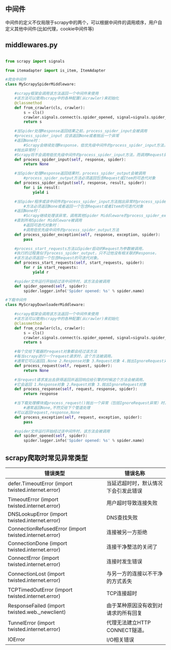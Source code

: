 ## 中间件

中间件的定义不仅局限于scrapy中的两个，可以根据中间件的调用顺序，用户自定义其他中间件(比如代理，cookie中间件等)

## middlewares.py

```python

from scrapy import signals

from itemadapter import is_item, ItemAdapter

#爬虫中间件
class MyScrapySpiderMiddleware:

  	#scrapy框架会调用该方法返回一个中间件来使用
    #该方法可以使用scrapy中的各种配置(从crawler)来初始化
    @classmethod
    def from_crawler(cls, crawler):
        s = cls()
        crawler.signals.connect(s.spider_opened, signal=signals.spider_opened)
        return s

   	#当Spider处理Response返回结果之前，process_spider_input会被调用
    #process_spider_input 应该返回None或者抛出一个异常
    #返回None时：
		#Scrapy会继续处理Response，低优先级中间件的process_spider_input方法，直到spider处理该Response
    #抛出异常时：
    #Scrapy将不会调用低优先级中间件的process_spider_input方法，而调用Request的errback方法。errback的输出将会被重新输入到中间件中，使用process_spider_output方法来处理，当errback抛出异常时则调用process_spider_exception来处理
    def process_spider_input(self, response, spider):
        return None

    #当Spider处理Response返回结果时，process_spider_output会被调用
		#process_spider_output方法必须返回包含Request或Item的可迭代对象
    def process_spider_output(self, response, result, spider):
        for i in result:
            yield i

    #当Spider程序或该中间件的process_spider_input方法抛出异常时process_spider_exception会被调用
		#方法必须返回None或者返回一个包含Request或者Item的可迭代对象
    #返回None时：
		#Scrapy继续处理该异常，调用其他Spider Middleware的process_spider_exception方法，
    #直到所有Spider Middleware被调用
		#返回可迭代对象时：
		#调用低优先级中间件的process_spider_output方法
    def process_spider_exception(self, response, exception, spider):
        pass

    #process_start_requests方法以Spider启动的Request为参数被调用，
    #执行的过程类似于process_spider_output，只不过他没有相关联的Response，
    #该方法必须返回一个包含Request的可迭代对象。
    def process_start_requests(self, start_requests, spider):
        for r in start_requests:
            yield r

    #spider文件运行开始经过该中间件时，该方法会被调用
    def spider_opened(self, spider):
        spider.logger.info('Spider opened: %s' % spider.name)

#下载中间件
class MyScrapyDownloaderMiddleware:

  	#scrapy框架会调用该方法返回一个中间件来使用
    #该方法可以使用scrapy中的各种配置(从crawler)来初始化
    @classmethod
    def from_crawler(cls, crawler):
        s = cls()
        crawler.signals.connect(s.spider_opened, signal=signals.spider_opened)
        return s

    #每个交给下载器的request对象都会经过该方法
    #每当scrapy进行一个request请求时，这个方法被调用。
    #通常它可以返回1.None 2.Response对象 3.Request对象 4.抛出IgnoreRequest对象
    def process_request(self, request, spider):
        return None

    #当request请求发出去获得返回并返回响应给引擎的时候这个方法会被调用。
    #它会返回 1.Response对象 2.Request对象 3.抛出IgnoreRequest对象
    def process_response(self, request, response, spider):
        return response

    #当下载处理模块或process_request()抛出一个异常（包括IgnoreRequest异常）时，该方法被调用
		#通常返回None,不然交给下个管道处理
    #可以返回request,response,None
    def process_exception(self, request, exception, spider):
        pass

    #spider文件运行开始经过该中间件时，该方法会被调用
    def spider_opened(self, spider):
        spider.logger.info('Spider opened: %s' % spider.name)

```



## scrapy爬取时常见异常类型

| 错误类型               | 错误名称                                     |
| ---------------------- | -------------------------------------------- |
| defer.TimeoutError (import twisted.internet.error) | 当延迟超时时，默认情况下会引发此错误 |
| TimeoutError (import twisted.internet.error) | 用户超时导致连接失败                         |
| DNSLookupError (import twisted.internet.error) | DNS查找失败                                  |
| ConnectionRefusedError (import twisted.internet.error) | 连接被另一方拒绝                             |
| ConnectionDone (import twisted.internet.error) | 连接干净整洁的关闭了                         |
| ConnectError (import twisted.internet.error) | 连接时发生错误                               |
| ConnectionLost (import twisted.internet.error) | 与另一方的连接以不干净的方式丢失             |
| TCPTimedOutError (import twisted.internet.error) | TCP连接超时                                  |
| ResponseFailed (import twisted.web._newclient) | 由于某种原因没有收到对请求的所有回复         |
| TunnelError (import twisted.internet.error) |	代理无法建立HTTP CONNECT隧道。|
|IOError|I/O相关错误 |

